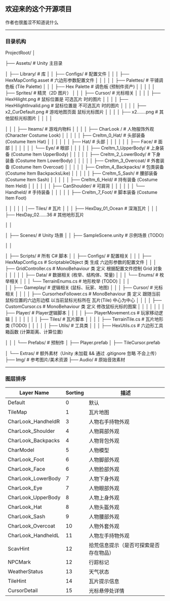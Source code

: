 ## 欢迎来的这个开源项目

作者也很羞涩不知道说什么

---

### 目录机构
<!-- #region 目录机构 -->
ProjectRoot/
│
<!-- #region Assets (根目录) -->
├── Assets/                             # Unity 主目录
<!-- #region Library (库) -->
│   ├── Library/                        # 库
│   │   ├── Configs/                    # 配置文件
│   │   │   ├── HexMapConfig.asset      # 六边形参数配置文件
│   │   │
│   │   ├── Palettes/                   # 平铺调色板 (Tile Palette)
│   │   │   ├── Hex Palette             # 调色板 (预制件资产)
│   │   │
│   │   ├── Sprites/                    # 精灵（2D 图片）
│   │   │   ├── Cursor/                 # 光标相关
│   │   │   │   ├── HexHilight.png      # 鼠标位置是 可选瓦片 时的图片
│   │   │   │   ├── HexHilightInvalid.png # 鼠标位置是 不可选瓦片 时的图片
│   │   │   │   ├── x2_CurDefault.png   # 游戏地图页面 鼠标光标图片
│   │   │   │   ├── x2…….png            # 其他鼠标光标图片
│   │   │   │
<!-- #region Iteams (游戏内物料) -->
│   │   │   ├── Iteams/                 # 游戏内物料
│   │   │   │   ├── CharLook /            # 人物服饰外观 (Character Costume Look)
│   │   │   │   │   ├── CreItm_0_Hat/         # 头部装备 (Costume Item Hat)
│   │   │   │   │   │   ├── Hat/              # 头部
│   │   │   │   │   │   ├── Face/             # 面部
│   │   │   │   │   │   └── Eye/              # 眼部
│   │   │   │   │   ├── CreItm_1_UpperBody/   # 上身装备 (Costume Item UpperBody)
│   │   │   │   │   ├── CreItm_2_LowerBody/   # 下身装备 (Costume Item LowerBody)
│   │   │   │   │   ├── CreItm_3_Overcoat/    # 外套装备 (Costume Item Overcoat)
│   │   │   │   │   ├── CreItm_4_Backpacks/   # 包类装备 (Costume Item BackpacksLike)
│   │   │   │   │   ├── CreItm_5_Sash/        # 腰部装备 (Costume Item Sash)
│   │   │   │   │   ├── CreItm_6_Held/        # 持有装备 (Costume Item Held)
│   │   │   │   │   │   ├── CanShoulder/      # 可肩背
│   │   │   │   │   │   └── Handheld/         # 手持装备
│   │   │   │   │   ├── CreItm_7_Foot/        # 脚本装备 (Costume Item Foot)
<!-- #endregion -->
│   │   │
│   │   │── Tiles/                      # 瓦片
│   │   │   ├── HexDay_01_Ocean         # 深海瓦片
│   │   │   ├── HexDay_02……36           # 其他地形瓦片
<!-- #endregion -->
│   │
<!-- #region Scenes (场景) -->
│   ├── Scenes/                         # Unity 场景
│   │   ├── SampleScene.unity           # 示例场景 (TODO)
<!-- #endregion -->
│   │
<!-- #region Scripts (脚本) -->
│   ├── Scripts/                        # 所有 C# 脚本
│   │   ├── Configs/                    # 配置相关
│   │   │   ├── HexMapConfig.cs         # ScriptableObject 类 生成 六边形参数的配置文件
│   │   │   ├── GridController.cs       # MonoBehaviour 类 定义 根据配置文件控制 Grid 对象
│   │   │
│   │   ├── Data/                       # 数据相关 (枚举、结构体、常量)
│   │   │   └── Enums/                  # 枚举相关
│   │   │       └── TerrainEnums.cs     # 地形枚举 (TODO)
│   │   │   
│   │   ├── Gameplay/                   # 逻辑相关 (鼠标、玩家、地图)
│   │   │   ├── Cursor/                 # 光标相关
│   │   │   │   ├── CursorhexFollower.cs # MonoBehaviour 类 定义 跟随当前鼠标位置的六边形边框 以当前鼠标光标所在 瓦片(Tile) 中心为中心
│   │   │   │   ├── CustomCursor.cs     # MonoBehaviour 类 定义 修改鼠标光标的图案
│   │   │   │
│   │   │   ├── Player/                 # Player逻辑脚本
│   │   │   │   ├── PlayerMovement.cs   # 玩家移动逻辑
│   │   │   │
│   │   │   ├── Tiles/                  # 瓦片脚本
│   │   │   │   ├── TerrainTile.cs      # 瓦片地形类 (TODO)
│   │   │
│   │   ├── Utils/                      # 工具类
│   │   │   ├── HexUtils.cs         # 六边形工具箱函数 (计算距离、计算位置)
<!-- #endregion -->
│   │
│   └── Prefabs/                 # 预制件
│       ├── Player.prefab
│       ├── TileCursor.prefab
<!-- #endregion -->
│
└── Extras/                      # 额外素材（Unity 未加载 && 通过 .gitignore 忽略 不会上传）
    ├── Img/                     # 参考图片/美术资源
    ├── Audio/                   # 原始音效素材
<!-- #endregion -->

---

### 图层排序
<!-- #region Sorting Layer (排序图层) -->
| Layer Name | Sorting | 描述 |
|  ----  | ----  | ----  |
| Default | 0 | 默认 |
| TileMap | 1 | 瓦片地图 |
| CharLook_HandheldR | 3 | 人物右手持物外观 |
| CharLook_Shoulder | 4 | 人物肩部外观 |
| CharLook_Backpacks | 4 | 人物背包外观 |
| CharModel | 5 | 人物模型 |
| CharLook_Foot | 6 | 人物脚部外观 |
| CharLook_Face | 6 | 人物脸部外观 |
| CharLook_LowerBody | 7 | 人物下身外观 |
| CharLook_Eye | 7 | 人物眼部外观 |
| CharLook_UpperBody | 8 | 人物上身外观 |
| CharLook_Hat | 8 | 人物头盔外观 |
| CharLook_Sash | 9 | 人物腰部外观 |
| CharLook_Overcoat | 10 | 人物外套外观 |
| CharLook_HandheldL | 11 | 人物左手持物外观 |
| ScavHint | 12 | 拾荒信息提示（是否可探索是否存在物品） |
| NPCMark | 12 | 行踪标记 |
| WeatherStatus | 13 | 天气状态 |
| TileHint | 14 | 瓦片提示信息 |
| CursorDetail | 15 | 光标悬停处详情 |
<!-- #endregion -->